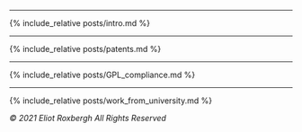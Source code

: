 
---
{% include_relative posts/intro.md %}

---
{% include_relative posts/patents.md %}

---
{% include_relative posts/GPL_compliance.md %}

---
{% include_relative posts/work_from_university.md %}

_© 2021 Eliot Roxbergh All Rights Reserved_
